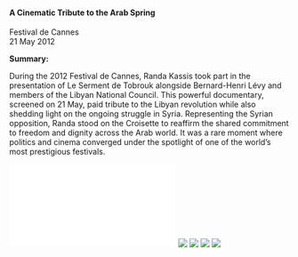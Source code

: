<h4>A Cinematic Tribute to the Arab Spring</h4>
	
Festival de Cannes<br>
21 May 2012
	
<b>Summary:</b>	

During the 2012 Festival de Cannes, Randa Kassis took part in the presentation of Le Serment de Tobrouk alongside Bernard-Henri Lévy and members of the Libyan National Council. This powerful documentary, screened on 21 May, paid tribute to the Libyan revolution while also shedding light on the ongoing struggle in Syria. Representing the Syrian opposition, Randa stood on the Croisette to reaffirm the shared commitment to freedom and dignity across the Arab world. It was a rare moment where politics and cinema converged under the spotlight of one of the world’s most prestigious festivals.

![](159.pdf)
![](160.JPG)
![](161.JPG)
![](162.JPG)
![](163.JPG)
<p></p>

